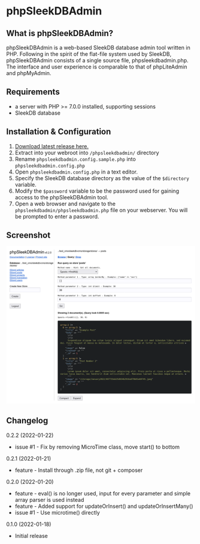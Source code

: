 # phpSleekDBAdmin

## What is phpSleekDBAdmin?

phpSleekDBAdmin is a web-based SleekDB database admin tool written in PHP. Following in the spirit of the flat-file system used by SleekDB, phpSleekDBAdmin consists of a single source file, phpsleekdbadmin.php.  The interface and user experience is comparable to that of phpLiteAdmin and phpMyAdmin.

## Requirements

-   a server with PHP >= 7.0.0 installed, supporting sessions
-   SleekDB database

## Installation & Configuration

1. [Download latest release here.](https://github.com/galanonym/phpsleekdbadmin/releases/download/v0.2.2/phpsleekdbadmin.zip)
2. Extract into your webroot into `/phpsleekdbadmin/` directory
3. Rename `phpsleekdbadmin.config.sample.php` into `phpsleekdbadmin.config.php`
4. Open `phpsleekdbadmin.config.php` in a text editor.
5. Specify the SleekDB database directory as the value of the `$directory` variable.
6. Modify the `$password` variable to be the password used for gaining access to the phpSleekDBAdmin tool.
7. Open a web browser and navigate to the `phpsleekdbadmin/phpsleekdbadmin.php` file on your webserver. You will be prompted to enter a password.

## Screenshot

![alt text](https://github.com/galanonym/phpsleekdbadmin/blob/main/screenshot.png?raw=true)

## Changelog

0.2.2 (2022-01-22)
- issue #1 - Fix by removing MicroTime class, move start() to bottom

0.2.1 (2022-01-21)
- feature - Install through .zip file, not git + composer 

0.2.0 (2022-01-20)
- feature - eval() is no longer used, input for every parameter and simple array parser is used instead
- feature - Added support for updateOrInsert() and updateOrInsertMany()
- issue #1 - Use microtime() directly

0.1.0 (2022-01-18)
- Initial release

